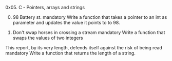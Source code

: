 0x05. C - Pointers, arrays and strings

0. 98 Battery st.
mandatory
Write a function that takes a pointer to an int as parameter and updates the value it points to to 98.

1. Don't swap horses in crossing a stream
mandatory
Write a function that swaps the values of two integers

This report, by its very length, defends itself against the risk of being read
mandatory
Write a function that returns the length of a string.

